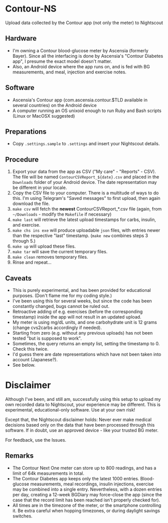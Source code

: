# Contour-NS

Upload data collected by the Contour app (not only the meter) to Nightscout

## Hardware

- I'm owning a Contour blood-glucose meter by Ascensia (formerly Bayer).
  Since all the interfacing is done by Ascensia's "Contour Diabetes app", I presume the exact model doesn't matter.
- Also, an Android device where the app runs on, and is fed with BG measurements,
  and meal, injection and exercise notes.

## Software

- Ascensia's Contour app (com.ascensia.contour.$TLD available in several countries) on the Android device
- A computer running an OS unixoid enough to run Ruby and Bash scripts (Linux or MacOSX suggested)

## Preparations

- Copy `.settings.sample` to `.settings` and insert your Nightscout details.

## Procedure

1. Export your data from the app as CSV ("My care" - "Reports" - CSV).
   The file will be named `ContourCSVReport_${date}.csv` and placed in the `Downloads`
   folder of your Android device. The date representation may be different in your locale.
2. Copy the CSV file to your computer.
   There is a multitude of ways to do this. I'm using Telegram's "Saved messages" to first upload, then again download the file.
3. `make csv` will fetch the **newest** ContourCSVReport_*.csv file (again, from `~/Downloads` - modify the `Makefile` if necessary)
4. `make last` will retrieve the latest upload timestamps for carbs, insulin, and exercise.
5. `make chs ins exe` will produce uploadable `json` files, with entries newer than the respective "last" timestamp.
  (`make new` combines steps 3 through 5.)
6. `make up` will upload these files.
7. `make tar` will save the current temporary files.
8. `make clean` removes temporary files.
9. Rinse and repeat...

## Caveats

- This is purely experimental, and has been provided for educational purposes. (Don't flame me for my coding style.)
- I've been using this for several weeks, but since the code has been constantly changed, bugs cannot be ruled out.
- Retroactive adding of e.g. exercises (before the corresponding timestamp) inside the app will not result in an updated upload.
- My meter is using mg/dL units, and one carbohydrate unit is 12 grams (change cvs2carbs accordingly if needed).
- Starting from zero (e.g. without any previous uploads) has not been tested "but is supposed to work".
- Sometimes, the query returns an empty list, setting the timestamp to 0. Check this twice.
- I'd guess there are date representations which have not been taken into account (Japanese?).
- See below.

# Disclaimer

Although I've been, and still am, successfully using this setup to upload my own recorded data to Nightscout,
your experience may be different. This is experimental, educational-only software. Use at your own risk!

Except that, the Nightscout disclaimer holds: Never ever make medical decisions based only on the data that
have been processed through this software. If in doubt, use an approved device - like your trusted BG meter.

For feedback, use the Issues.

## Remarks

- The Contour Next One meter can store up to 800 readings, and has a limit of 64k measurements in total.
- The Contour Diabetes app keeps only the latest 1000 entries.
  Blood-glucose measurements, meal recordings, insulin injections, exercise may be combined into a single entry.
  Nevertheless, with a dozen entries per day, creating a 12-week BGDiary may force-close the app
  (since the case that the record limit has been reached isn't properly checked for). 
- All times are in the timezone of the meter, or the smartphone controlling it.
  Be extra careful when hopping timezones, or during daylight savings switches.
